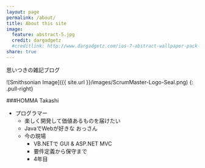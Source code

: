 ```yaml
---
layout: page
permalink: /about/
title: About this site
image:
  feature: abstract-5.jpg
  credit: dargadgetz
  #creditlink: http://www.dargadgetz.com/ios-7-abstract-wallpaper-pack-for-iphone-5-and-ipod-touch-retina/
share: true
---
```


思いつきの雑記ブログ

![Smithsonian Image]({{ site.url }}/images/ScrumMaster-Logo-Seal.png)
{: .pull-right}

###HOMMA Takashi

* プログラマー
  * 楽しく開発して価値あるものを届けたい
  * JavaでWebが好きな おっさん
  * 今の現場
    * VB.NETで GUI & ASP.NET MVC
    * 要件定義から保守まで
    * 4年目



